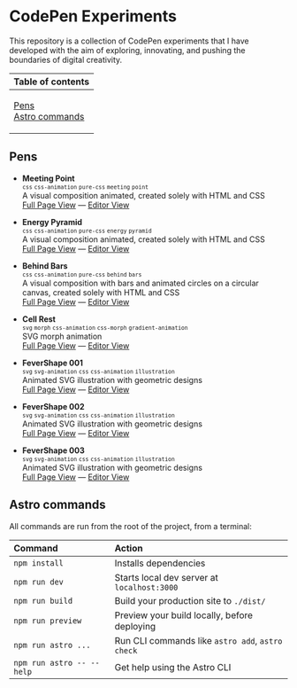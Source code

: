 # CodePen Experiments

This repository is a collection of CodePen experiments that I have developed with the aim of exploring, innovating, and pushing the boundaries of digital creativity.

<table>
  <thead>
    <tr>
      <th align="left">Table of contents</th>
    </tr>
  </thead>
  <tbody>
    <tr>
      <td>
        <p>
          <a href="#pens">Pens</a><br />
          <a href="#astro-commands">Astro commands</a>
        </p>
      </td>
    </tr>
  </tbody>
</table>

## Pens

- **Meeting Point**<br>
  <sup>`css` `css-animation` `pure-css` `meeting` `point`</sup><br>
  A visual composition animated, created solely with HTML and CSS<br>
  [Full Page View](https://codepen.io/juan-antonio-ledesma/full/MWZNvwM) — [Editor View](https://codepen.io/juan-antonio-ledesma/pen/MWZNvwM)

- **Energy Pyramid**<br>
  <sup>`css` `css-animation` `pure-css` `energy` `pyramid`</sup><br>
  A visual composition animated, created solely with HTML and CSS<br>
  [Full Page View](https://codepen.io/juan-antonio-ledesma/full/bGOadXb) — [Editor View](https://codepen.io/juan-antonio-ledesma/pen/bGOadXb)

- **Behind Bars**<br><sup>`css` `css-animation` `pure-css` `behind` `bars`</sup><br>
  A visual composition with bars and animated circles on a circular canvas, created solely with HTML and CSS<br>
  [Full Page View](https://codepen.io/juan-antonio-ledesma/full/JjeVbbv) — [Editor View](https://codepen.io/juan-antonio-ledesma/pen/JjeVbbv)

- **Cell Rest**<br><sup>`svg` `morph` `css-animation` `css-morph` `gradient-animation`</sup><br>
  SVG morph animation<br>
  [Full Page View](https://codepen.io/juan-antonio-ledesma/full/rNQqMpq) — [Editor View](https://codepen.io/juan-antonio-ledesma/pen/rNQqMpq)

- **FeverShape 001**<br><sup>`svg` `svg-animation` `css` `css-animation` `illustration`</sup><br>
  Animated SVG illustration with geometric designs<br>
  [Full Page View](https://codepen.io/juan-antonio-ledesma/full/abaLebM) — [Editor View](https://codepen.io/juan-antonio-ledesma/pen/abaLebM)

- **FeverShape 002**<br><sup>`svg` `svg-animation` `css` `css-animation` `illustration`</sup><br>
  Animated SVG illustration with geometric designs<br>
  [Full Page View](https://codepen.io/juan-antonio-ledesma/full/jOvYddo) — [Editor View](https://codepen.io/juan-antonio-ledesma/pen/jOvYddo)

- **FeverShape 003**<br><sup>`svg` `svg-animation` `css` `css-animation` `illustration`</sup><br>
  Animated SVG illustration with geometric designs<br>
  [Full Page View](https://codepen.io/juan-antonio-ledesma/full/abaErRN) — [Editor View](https://codepen.io/juan-antonio-ledesma/pen/abaErRN)

## Astro commands

All commands are run from the root of the project, from a terminal:

| Command                   | Action                                           |
| :------------------------ | :----------------------------------------------- |
| `npm install`             | Installs dependencies                            |
| `npm run dev`             | Starts local dev server at `localhost:3000`      |
| `npm run build`           | Build your production site to `./dist/`          |
| `npm run preview`         | Preview your build locally, before deploying     |
| `npm run astro ...`       | Run CLI commands like `astro add`, `astro check` |
| `npm run astro -- --help` | Get help using the Astro CLI                     |
